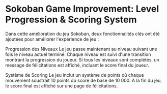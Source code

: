 # Sokoban Game Improvement: Level Progression & Scoring System

Dans cette amélioration du jeu Sokoban, deux fonctionnalités clés ont été ajoutées pour améliorer l'expérience de jeu :

Progression des Niveaux
Le jeu passe maintenant au niveau suivant une fois le niveau actuel terminé. Chaque niveau est suivi d'une transition montrant la progression du joueur. Si tous les niveaux sont complétés, un message de félicitations est affiché, incluant le score final du joueur.

Système de Scoring
Le jeu inclut un système de points où chaque mouvement soustrait 10 points du score de base de 10 000. À la fin du jeu, le score final est affiché sur une page de félicitations.